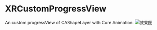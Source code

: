 # XRCustomProgressView
An custom progressView of CAShapeLayer with Core Animation.
![效果图]("http://cc.cocimg.com/api/uploads/170929/7de6ebc46e829e3b834d682360b03319.png")
